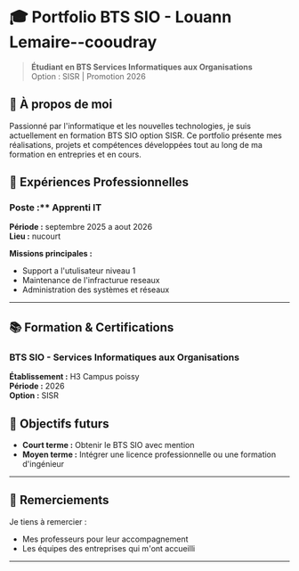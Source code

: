 # 🎓 Portfolio BTS SIO - Louann Lemaire--cooudray

> **Étudiant en BTS Services Informatiques aux Organisations**  
> Option : SISR | Promotion 2026

## 👋 À propos de moi

Passionné par l'informatique et les nouvelles technologies, je suis actuellement en formation BTS SIO option SISR. Ce portfolio présente mes réalisations, projets et compétences développées tout au long de ma formation en entrepries et en cours.


## 💼 Expériences Professionnelles

### Poste :** Apprenti IT 
**Période :** septembre 2025 a aout 2026  
**Lieu :** nucourt

**Missions principales :**
- Support a l'utulisateur niveau 1
- Maintenance de l'infracturue reseaux
- Administration des systèmes et réseaux


---

## 📚 Formation & Certifications

### BTS SIO - Services Informatiques aux Organisations
**Établissement :** H3 Campus poissy  
**Période :** 2026  
**Option :** SISR





## 🎯 Objectifs futurs

- **Court terme :** Obtenir le BTS SIO avec mention
- **Moyen terme :** Intégrer une licence professionnelle ou une formation d'ingénieur


---

## 🙏 Remerciements

Je tiens à remercier :
- Mes professeurs pour leur accompagnement
- Les équipes des entreprises qui m'ont accueilli 


---
 
